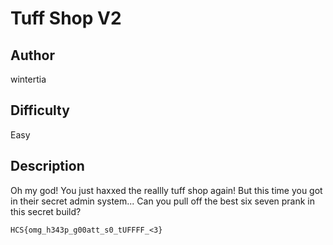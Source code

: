 # Tuff Shop V2

## Author

wintertia

## Difficulty

Easy

## Description

Oh my god! You just haxxed the reallly tuff shop again! But this time you got in their secret admin system... Can you pull off the best six seven prank in this secret build?

`HCS{omg_h343p_g00att_s0_tUFFFF_<3}`
